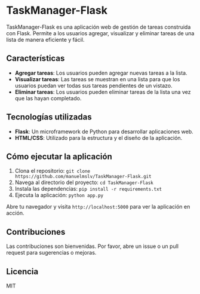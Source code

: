 # TaskManager-Flask

TaskManager-Flask es una aplicación web de gestión de tareas construida con Flask. Permite a los usuarios agregar, visualizar y eliminar tareas de una lista de manera eficiente y fácil.

## Características

- **Agregar tareas**: Los usuarios pueden agregar nuevas tareas a la lista.
- **Visualizar tareas**: Las tareas se muestran en una lista para que los usuarios puedan ver todas sus tareas pendientes de un vistazo.
- **Eliminar tareas**: Los usuarios pueden eliminar tareas de la lista una vez que las hayan completado.

## Tecnologías utilizadas

- **Flask**: Un microframework de Python para desarrollar aplicaciones web.
- **HTML/CSS**: Utilizado para la estructura y el diseño de la aplicación.

## Cómo ejecutar la aplicación

1. Clona el repositorio: `git clone https://github.com/manuelmslv/TaskManager-Flask.git`
2. Navega al directorio del proyecto: `cd TaskManager-Flask`
3. Instala las dependencias: `pip install -r requirements.txt`
4. Ejecuta la aplicación: `python app.py`

Abre tu navegador y visita `http://localhost:5000` para ver la aplicación en acción.

## Contribuciones

Las contribuciones son bienvenidas. Por favor, abre un issue o un pull request para sugerencias o mejoras.

## Licencia

MIT
